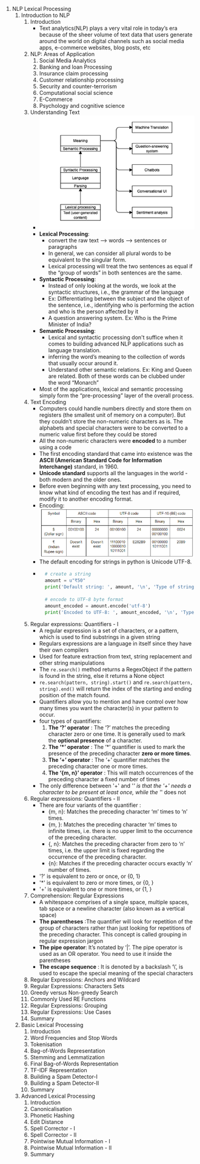 1. NLP Lexical Processing
    1. Introduction to NLP
        1. Introduction
            - Text analytics(NLP) plays a very vital role in today’s era because of the sheer volume of text data that users generate around the world on digital channels such as social media apps, e-commerce websites, blog posts, etc
        2. NLP: Areas of Application
            1. Social Media Analytics
            2. Banking and loan Processing
            3. Insurance claim processing
            4. Customer relationship processing
            5. Security and counter-terrorism
            6. Computational social science
            7. E-Commerce
            8. Psychology and cognitive science
        3. Understanding Text
            * ![Flow](https://github.com/RajuMopidevi/Machine-Learning-and-Artificial-Intelligence/blob/main/05-01_LexicalProcessing/05-01_NLP_01.png?raw=true)
            * **Lexical Processing**: 
                - convert the raw text --> words --> sentences or paragraphs
                - In general, we can consider all plural words to be equivalent to the singular form.
                - Lexical processing will treat the two sentences as equal if the “group of words” in both sentences are the same.
            * **Syntactic Processing**:
                - Instead of only looking at the words, we look at the syntactic structures, i.e., the grammar of the language
                - Ex: Differentiating between the subject and the object of the sentence, i.e., identifying who is performing the action and who is the person affected by it
                - A question answering system. Ex: Who is the Prime Minister of India?
            * **Semantic Processing**: 
                - Lexical and syntactic processing don't suffice when it comes to building advanced NLP applications such as language translation.
                - inferring the word’s meaning to the collection of words that usually occur around it.
                - Understand other semantic relations. Ex: King and Queen are related. Both of these words can be clubbed under the word “Monarch”
            * Most of the applications, lexical and semantic processing simply form the “pre-processing” layer of the overall process.
        4. Text Encoding
            - Computers could handle numbers directly and store them on registers (the smallest unit of memory on a computer). But they couldn’t store the non-numeric characters as is. The alphabets and special characters were to be converted to a numeric value first before they could be stored
            - All the non-numeric characters were **encoded** to a number using a code
            - The first encoding standard that came into existence was the **ASCII (American Standard Code for Information Interchange)** standard, in 1960.
            - **Unicode standard** supports all the languages in the world - both modern and the older ones.
            - Before even beginning with any text processing, you need to know what kind of encoding the text has and if required, modify it to another encoding format.
            - Encoding: ![table](https://github.com/RajuMopidevi/Machine-Learning-and-Artificial-Intelligence/blob/main/05-01_LexicalProcessing/encoding.png?raw=true)
            - The default encoding for strings in python is Unicode UTF-8.
            - ```python
                # create a string
                amount = u"₹50"
                print('Default string: ', amount, '\n', 'Type of string', type(amount), '\n')

                # encode to UTF-8 byte format
                amount_encoded = amount.encode('utf-8')
                print('Encoded to UTF-8: ', amount_encoded, '\n', 'Type of string', type(amount_encoded), '\n')
                ```
        5. Regular expressions: Quantifiers - I
            - A regular expression is a set of characters, or a pattern, which is used to find substrings in a given string
            - Regulars expressions are a language in itself since they have their own compilers
            - Used for feature extraction from text, string replacement and other string manipulations
            - The `re.search()` method returns a RegexObject if the pattern is found in the string, else it returns a None object
            - `re.search(pattern, string).start()` and `re.search(pattern, string).end()` will return the index of the starting and ending position of the match found.
            - Quantifiers allow you to mention and have control over how many times you want the character(s) in your pattern to occur.
            - four types of quantifiers:
                1. **The ‘?’ operator** : The ‘?’ matches the preceding character zero or one time. It is generally used to mark the **optional presence** of a character.
                2. **The ‘*’ operator** : The ‘*’ quantifier is used to mark the presence of the preceding character **zero or more times**.
                3. **The ‘+’ operator** : The ‘+’ quantifier matches the preceding character one or more times.
                4. **The ‘{m, n}’ operator** : This will match occurrences of the preceding character a fixed number of times
             - The only difference between '+' and '*' is that the '+' needs a character to be present at least once, while the '*' does not
        6. Regular expressions: Quantifiers - II
            + There are four variants of the quantifier :
                - {m, n}: Matches the preceding character ‘m’ times to ‘n’ times.
                - {m, }: Matches the preceding character ‘m’ times to infinite times, i.e. there is no upper limit to the occurrence of the preceding character.
                - {, n}: Matches the preceding character from zero to ‘n’ times, i.e. the upper limit is fixed regarding the occurrence of the preceding character.
                - {n}: Matches if the preceding character occurs exactly ‘n’ number of times.
            + '?' is equivalent to zero or once, or {0, 1}
            + '*' is equivalent to zero or more times, or {0, }
            + '+' is equivalent to one or more times, or {1, }
        7. Comprehension: Regular Expressions
            - A whitespace comprises of a single space, multiple spaces, tab space or a newline character (also known as a vertical space)
            - **The parentheses** :The quantifier will look for repetition of the group of characters rather than just looking for repetitions of the preceding character. This concept is called grouping in regular expression jargon
            - **The pipe operator**: It’s notated by ‘|’. The pipe operator is used as an OR operator. You need to use it inside the parentheses
            - **The escape sequence** : It is denoted by a backslash ‘\’, is used to escape the special meaning of the special characters
        10. Regular Expressions: Anchors and Wildcard
        11. Regular Expressions: Characters Sets
        12. Greedy versus Non-greedy Search
        13. Commonly Used RE Functions
        14. Regular Expressions: Grouping
        15. Regular Expressions: Use Cases
        16. Summary
    2. Basic Lexical Processing
        1. Introduction
        2. Word Frequencies and Stop Words
        3. Tokenisation
        4. Bag-of-Words Representation
        5. Stemming and Lemmatization
        6. Final Bag-of-Words Representation
        7. TF-IDF Representation
        8. Building a Spam Detector-I
        9. Building a Spam Detector-II
        10. Summary
    3. Advanced Lexical Processing
        1. Introduction
        2. Canonicalisation
        3. Phonetic Hashing
        4. Edit Distance
        5. Spell Corrector - I
        6. Spell Corrector - II
        7. Pointwise Mutual Information - I
        8. Pointwise Mutual Information - II
        9. Summary
